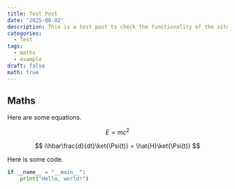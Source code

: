 ```yaml
---
title: Test Post
date: '2025-08-02'
description: This is a test post to check the functionality of the site.
categories:
  - Test
tags:
  - maths
  - example
draft: false
math: true
---
```


## Maths

Here are some equations.

$$
  E = mc^2
$$

$$
  i\hbar\frac{d}{dt}\ket{\Psi(t)} = \hat{H}\ket{\Psi(t)}
$$

Here is some code.

```python
if __name__ = "__main__":
    print("Hello, world!")
```
